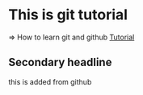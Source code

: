 # This is git tutorial
=> How to learn git and github [Tutorial](https://stacklearner.youtube.com)

## Secondary headline
this is added from github
